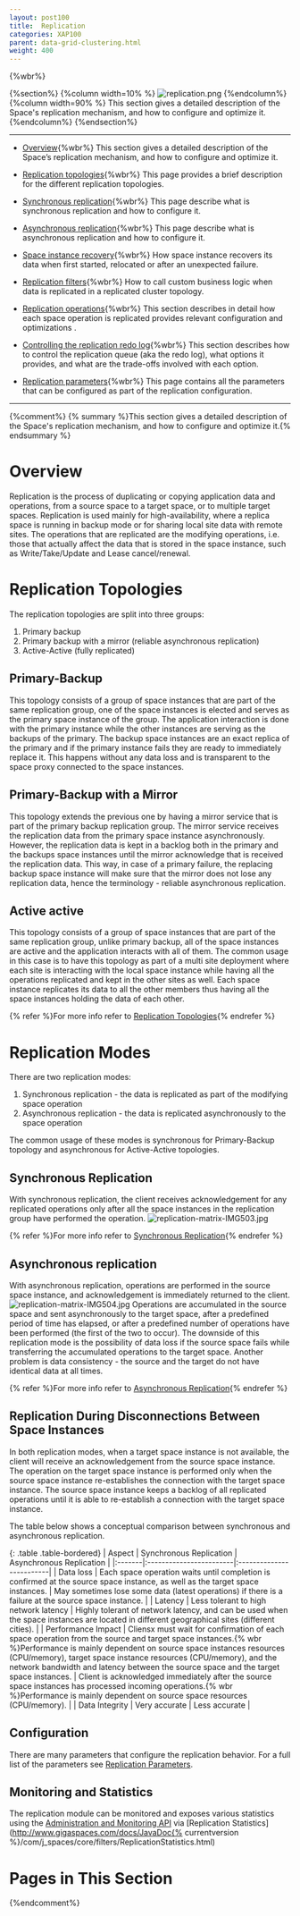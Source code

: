 ```yaml
---
layout: post100
title:  Replication
categories: XAP100
parent: data-grid-clustering.html
weight: 400
---
```


{%wbr%}

{%section%}
{%column width=10% %}
![replication.png](/attachment_files/subject/replication.png)
{%endcolumn%}
{%column width=90% %}
This section gives a detailed description of the Space's replication mechanism, and how to configure and optimize it.
{%endcolumn%}
{%endsection%}

<hr/>


- [Overview](./replication-overview.html){%wbr%}
This section gives a detailed description of the Space’s replication mechanism, and how to configure and optimize it.

- [Replication topologies](./replication-topologies.html){%wbr%}
This page provides a brief description for the different replication topologies.

- [Synchronous replication](./synchronous-replication.html){%wbr%}
This page describe what is synchronous replication and how to configure it.

- [Asynchronous replication](./asynchronous-replication.html){%wbr%}
This page describe what is asynchronous replication and how to configure it.

- [Space instance recovery](./space-instance-recovery.html){%wbr%}
How space instance recovers its data when first started, relocated or after an unexpected failure.

- [Replication filters](./cluster-replication-filters.html){%wbr%}
How to call custom business logic when data is replicated in a replicated cluster topology.

- [Replication operations](./replication-operations.html){%wbr%}
This section describes in detail how each space operation is replicated provides relevant configuration and optimizations .

- [Controlling the replication redo log](./controlling-the-replication-redo-log.html){%wbr%}
This section describes how to control the replication queue (aka the redo log), what options it provides, and what are the trade-offs involved with each option.


- [Replication parameters](./replication-parameters.html){%wbr%}
This page contains all the parameters that can be configured as part of the replication configuration.









<hr/>









{%comment%}
{% summary %}This section gives a detailed description of the Space's replication mechanism, and how to configure and optimize it.{% endsummary %}

# Overview

Replication is the process of duplicating or copying application data and operations, from a source space to a target space, or to multiple target spaces. Replication is used mainly for high-availability, where a replica space is running in backup mode or for sharing local site data with remote sites. The operations that are replicated are the modifying operations, i.e. those that actually affect the data that is stored in the space instance, such as Write/Take/Update and Lease cancel/renewal.

# Replication Topologies

The replication topologies are split into three groups:

1. Primary backup
1. Primary backup with a mirror (reliable asynchronous replication)
1. Active-Active (fully replicated)

## Primary-Backup

This topology consists of a group of space instances that are part of the same replication group, one of the space instances is elected and serves as the primary space instance of the group. The application interaction is done with the primary instance while the other instances are serving as the backups of the primary. The backup space instances are an exact replica of the primary and if the primary instance fails they are ready to immediately replace it. This happens without any data loss and is transparent to the space proxy connected to the space instances.

## Primary-Backup with a Mirror

This topology extends the previous one by having a mirror service that is part of the primary backup replication group. The mirror service receives the replication data from the primary space instance asynchronously. However, the replication data is kept in a backlog both in the primary and the backups space instances until the mirror acknowledge that is received the replication data. This way, in case of a primary failure, the replacing backup space instance will make sure that the mirror does not lose any replication data, hence the terminology - reliable asynchronous replication.

## Active active

This topology consists of a group of space instances that are part of the same replication group, unlike primary backup, all of the space instances are active and the application interacts with all of them. The common usage in this case is to have this topology as part of a multi site deployment where each site is interacting with the local space instance while having all the operations replicated and kept in the other sites as well. Each space instance replicates its data to all the other members thus having all the space instances holding the data of each other.

{% refer %}For more info refer to [Replication Topologies](./replication-topologies.html){% endrefer %}

# Replication Modes

There are two replication modes:

1. Synchronous replication - the data is replicated as part of the modifying space operation
1. Asynchronous replication - the data is replicated asynchronously to the space operation

The common usage of these modes is synchronous for Primary-Backup topology and asynchronous for Active-Active topologies.

## Synchronous Replication

With synchronous replication, the client receives acknowledgement for any replicated operations only after all the space instances in the replication group have performed the operation.
![replication-matrix-IMG503.jpg](/attachment_files/replication-matrix-IMG503.jpg)

{% refer %}For more info refer to [Synchronous Replication](./synchronous-replication.html){% endrefer %}

## Asynchronous replication

With asynchronous replication, operations are performed in the source space instance, and acknowledgement is immediately returned to the client.
![replication-matrix-IMG504.jpg](/attachment_files/replication-matrix-IMG504.jpg)
Operations are accumulated in the source space and sent asynchronously to the target space, after a predefined period of time has elapsed, or after a predefined number of operations have been performed (the first of the two to occur). The downside of this replication mode is the possibility of data loss if the source space fails while transferring the accumulated operations to the target space. Another problem is data consistency - the source and the target do not have identical data at all times.

{% refer %}For more info refer to [Asynchronous Replication](./asynchronous-replication.html){% endrefer %}

## Replication During Disconnections Between Space Instances

In both replication modes, when a target space instance is not available, the client will receive an acknowledgement from the source space instance. The operation on the target space instance is performed only when the source space instance re-establishes the connection with the target space instance. The source space instance keeps a backlog of all replicated operations until it is able to re-establish a connection with the target space instance.

The table below shows a conceptual comparison between synchronous and asynchronous replication.

{: .table .table-bordered}
| Aspect | Synchronous Replication | Asynchronous Replication |
|:-------|:------------------------|:-------------------------|
| Data loss | Each space operation waits until completion is confirmed at the source space instance, as well as the target space instances. | May sometimes lose some data (latest operations) if there is a failure at the source space instance. |
| Latency | Less tolerant to high network latency | Highly tolerant of network latency, and can be used when the space instances are located in different geographical sites (different cities). |
| Performance Impact | Cliensx must wait for confirmation of each space operation from the source and target space instances.{% wbr %}Performance is mainly dependent on source space instances resources (CPU/memory), target space instance resources (CPU/memory), and the network bandwidth and latency between the source space and the target space instances. | Client is acknowledged immediately after the source space instances has processed incoming operations.{% wbr %}Performance is mainly dependent on source space resources (CPU/memory). |
| Data Integrity | Very accurate | Less accurate |

## Configuration

There are many parameters that configure the replication behavior. For a full list of the parameters see [Replication Parameters](./replication-parameters.html).

## Monitoring and Statistics

The replication module can be monitored and exposes various statistics using the [Administration and Monitoring API](./administration-and-monitoring-api.html) via [Replication Statistics](http://www.gigaspaces.com/docs/JavaDoc{% currentversion %}/com/j_spaces/core/filters/ReplicationStatistics.html)

# Pages in This Section

{%endcomment%}
